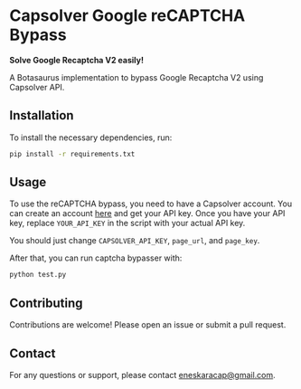 # Capsolver Google reCAPTCHA Bypass

**Solve Google Recaptcha V2 easily!**

A Botasaurus implementation to bypass Google Recaptcha V2 using Capsolver API.

## Installation

To install the necessary dependencies, run:

```bash
pip install -r requirements.txt
```

## Usage

To use the reCAPTCHA bypass, you need to have a Capsolver account. You can create an account [here](https://dashboard.capsolver.com/passport/register) and get your API key. Once you have your API key, replace `YOUR_API_KEY` in the script with your actual API key.

You should just change `CAPSOLVER_API_KEY`, `page_url`, and `page_key`.

After that, you can run captcha bypasser with:

```bash
python test.py
```

## Contributing

Contributions are welcome! Please open an issue or submit a pull request.

## Contact

For any questions or support, please contact [eneskaracap@gmail.com](mailto:eneskaracap@gmail.com).
